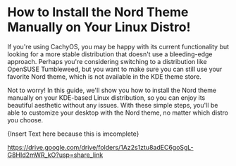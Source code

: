 # How to Install the Nord Theme Manually on Your Linux Distro!

If you're using CachyOS, you may be happy with its current functionality but looking for a more stable distribution that doesn't use a bleeding-edge approach. Perhaps you're considering switching to a distribution like OpenSUSE Tumbleweed, but you want to make sure you can still use your favorite Nord theme, which is not available in the KDE theme store.

Not to worry! In this guide, we'll show you how to install the Nord theme manually on your KDE-based Linux distribution, so you can enjoy its beautiful aesthetic without any issues. With these simple steps, you'll be able to customize your desktop with the Nord theme, no matter which distro you choose.

{Insert Text here because this is imcomplete}

https://drive.google.com/drive/folders/1Az2s1ztu8adEC6goSgL-G8HId2mWR_kO?usp=share_link
